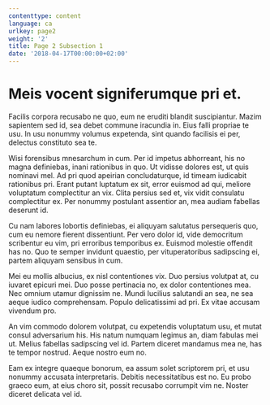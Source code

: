 ```yaml
---
contenttype: content
language: ca
urlkey: page2
weight: '2'
title: Page 2 Subsection 1
date: '2018-04-17T00:00:00+02:00'
---
```



# Meis vocent signiferumque pri et. 

Facilis corpora recusabo ne quo, eum ne eruditi blandit suscipiantur. Mazim sapientem sed id, sea debet commune iracundia in. Eius falli propriae te usu. In usu nonummy volumus expetenda, sint quando facilisis ei per, delectus constituto sea te.

Wisi forensibus mnesarchum in cum. Per id impetus abhorreant, his no magna definiebas, inani rationibus in quo. Ut vidisse dolores est, ut quis nominavi mel. Ad pri quod apeirian concludaturque, id timeam iudicabit rationibus pri. Erant putant luptatum ex sit, error euismod ad qui, meliore voluptatum complectitur an vix. Clita persius sed et, vix vidit consulatu complectitur ex. Per nonummy postulant assentior an, mea audiam fabellas deserunt id.

Cu nam labores lobortis definiebas, ei aliquyam salutatus persequeris quo, cum eu nemore fierent dissentiunt. Per vero dolor id, vide democritum scribentur eu vim, pri erroribus temporibus ex. Euismod molestie offendit has no. Quo te semper invidunt quaestio, per vituperatoribus sadipscing ei, partem aliquyam sensibus in cum.

Mei eu mollis albucius, ex nisl contentiones vix. Duo persius volutpat at, cu iuvaret epicuri mei. Duo posse pertinacia no, ex dolor contentiones mea. Nec omnium utamur dignissim ne. Mundi lucilius salutandi an sea, ne sea aeque iudico comprehensam. Populo delicatissimi ad pri. Ex vitae accusam vivendum pro.

An vim commodo dolorem volutpat, cu expetendis voluptatum usu, et mutat consul adversarium his. His natum numquam legimus an, diam fabulas mei ut. Melius fabellas sadipscing vel id. Partem diceret mandamus mea ne, has te tempor nostrud. Aeque nostro eum no.

Eam ex integre quaeque bonorum, ea assum solet scriptorem pri, et usu nonummy accusata interpretaris. Debitis necessitatibus est no. Eu probo graeco eum, at eius choro sit, possit recusabo corrumpit vim ne. Noster diceret delicata vel id.
